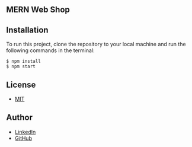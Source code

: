 ## MERN Web Shop

## Installation
To run this project, clone the repository to your local machine and run the following commands in the terminal:

```
$ npm install
$ npm start
```

## License
- [MIT](https://choosealicense.com/licenses/mit/)

## Author
- [LinkedIn](https://www.linkedin.com/in/chris-busse-96a7911b3/)
- [GitHub](https://github.com/Mindful-Developer)
